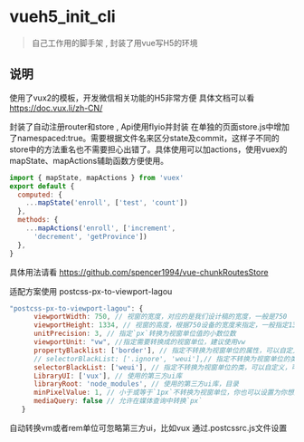 # vueh5_init_cli

> 自己工作用的脚手架 , 封装了用vue写H5的环境

## 说明

使用了vux2的模板，开发微信相关功能的H5非常方便
具体文档可以看 https://doc.vux.li/zh-CN/

封装了自动注册router和store , Api使用flyio并封装
在单独的页面store.js中增加了namespaced:true。需要根据文件名来区分state及commit，这样子不同的store中的方法重名也不需要担心出错了。具体使用可以加actions，使用vuex的mapState、mapActions辅助函数方便使用。
``` js
import { mapState, mapActions } from 'vuex'
export default {
  computed: {
    ...mapState('enroll', ['test', 'count'])
  },
  methods: {
    ...mapActions('enroll', ['increment',
      'decrement', 'getProvince'])
  },
}
```
具体用法请看 https://github.com/spencer1994/vue-chunkRoutesStore


适配方案使用 postcss-px-to-viewport-lagou 
``` js
"postcss-px-to-viewport-lagou": {
      viewportWidth: 750, // 视窗的宽度，对应的是我们设计稿的宽度，一般是750
      viewportHeight: 1334, // 视窗的高度，根据750设备的宽度来指定，一般指定1334，也可以不配置
      unitPrecision: 3, // 指定`px`转换为视窗单位值的小数位数
      viewportUnit: "vw", //指定需要转换成的视窗单位，建议使用vw
      propertyBlacklist: ['border'], // 指定不转换为视窗单位的属性，可以自定义，可以无限添加,建议定义一至两个通用的类名
      // selectorBlackList: ['.ignore', 'weui'],// 指定不转换为视窗单位的类，可以自定义，可以无限添加,建议定义一至两个通用的类名
      selectorBlackList: ['weui'], // 指定不转换为视窗单位的类，可以自定义，可以无限添加,建议定义一至两个通用的类名
      LibraryUI: ['vux'], // 使用的第三方ui库
      libraryRoot: 'node_modules', // 使用的第三方ui库，目录
      minPixelValue: 1, // 小于或等于`1px`不转换为视窗单位，你也可以设置为你想要的值
      mediaQuery: false // 允许在媒体查询中转换`px`
   }
```
自动转换vm或者rem单位可忽略第三方ui，比如vux
通过.postcssrc.js文件设置
  

